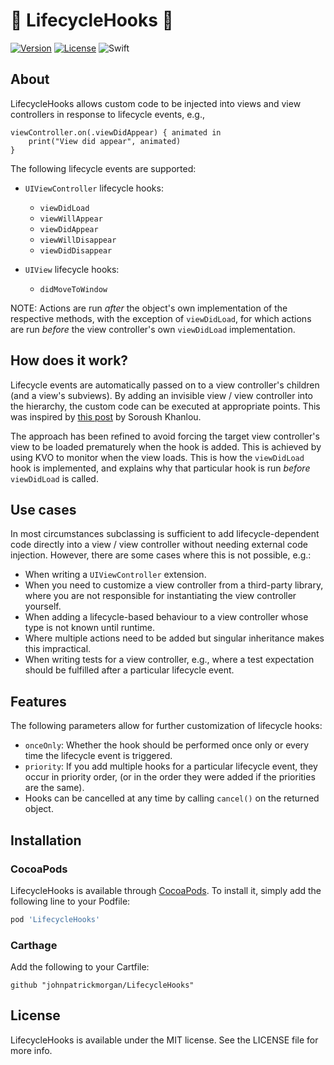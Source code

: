 # 🎣 LifecycleHooks 🎣

[![Version](https://img.shields.io/cocoapods/v/LifecycleHooks.svg?style=flat)](http://cocoapods.org/pods/LifecycleHooks)
[![License](https://img.shields.io/cocoapods/l/LifecycleHooks.svg?style=flat)](http://cocoapods.org/pods/LifecycleHooks)
![Swift](https://img.shields.io/badge/Swift-4.2-orange.svg)

## About

LifecycleHooks allows custom code to be injected into views and view controllers in response to lifecycle events, e.g.,

	viewController.on(.viewDidAppear) { animated in
		print("View did appear", animated)
	}

The following lifecycle events are supported:

- `UIViewController` lifecycle hooks:

    - `viewDidLoad` 
    - `viewWillAppear`
    - `viewDidAppear`
    - `viewWillDisappear`
    - `viewDidDisappear`

- `UIView` lifecycle hooks:

    - `didMoveToWindow`

NOTE: Actions are run *after* the object's own implementation of the respective methods, with the exception of `viewDidLoad`, for which actions are run *before* the view controller's own `viewDidLoad` implementation. 

## How does it work?

Lifecycle events are automatically passed on to a view controller's children (and a view's subviews). By adding an invisible view / view controller into the hierarchy, the custom code can be executed at appropriate points. This was inspired by [this post](http://khanlou.com/2016/02/many-controllers/) by Soroush Khanlou. 

The approach has been refined to avoid forcing the target view controller's view to be loaded prematurely when the hook is added. This is achieved by using KVO to monitor when the view loads. This is how the `viewDidLoad` hook is implemented, and explains why that particular hook is run *before* `viewDidLoad` is called.

## Use cases

In most circumstances subclassing is sufficient to add lifecycle-dependent code directly into a view / view controller without needing external code injection. However, there are some cases where this is not possible, e.g.:

- When writing a `UIViewController` extension.
- When you need to customize a view controller from a third-party library, where you are not responsible for instantiating the view controller yourself.
- When adding a lifecycle-based behaviour to a view controller whose type is not known until runtime.
- Where multiple actions need to be added but singular inheritance makes this impractical.
- When writing tests for a view controller, e.g., where a test expectation should be fulfilled after a particular lifecycle event.

## Features

The following parameters allow for further customization of lifecycle hooks:

- `onceOnly`: Whether the hook should be performed once only or every time the lifecycle event is triggered.
- `priority`: If you add multiple hooks for a particular lifecycle event, they occur in priority order, (or in the order they were added if the priorities are the same).
- Hooks can be cancelled at any time by calling `cancel()` on the returned object.

## Installation

### CocoaPods

LifecycleHooks is available through [CocoaPods](http://cocoapods.org). To install
it, simply add the following line to your Podfile:

```ruby
pod 'LifecycleHooks'
```

### Carthage

Add the following to your Cartfile:

```
github "johnpatrickmorgan/LifecycleHooks"
```

## License

LifecycleHooks is available under the MIT license. See the LICENSE file for more info.

